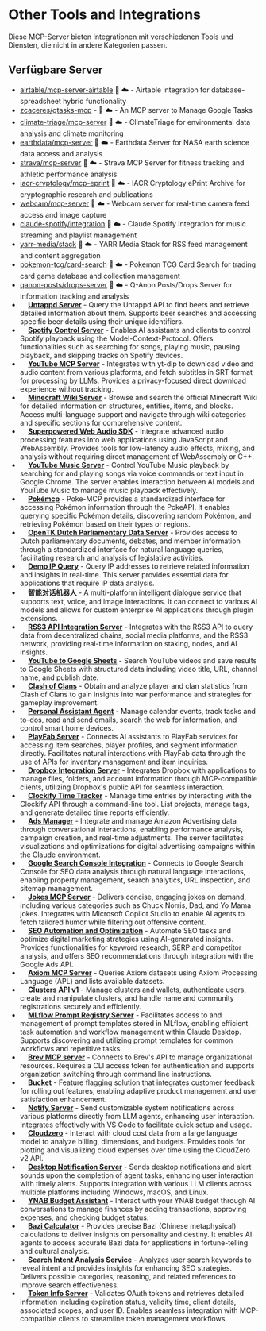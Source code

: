 # Other Tools and Integrations

Diese MCP-Server bieten Integrationen mit verschiedenen Tools und Diensten, die nicht in andere Kategorien passen.

## Verfügbare Server

- [airtable/mcp-server-airtable](https://github.com/airtable/mcp-server-airtable) 🐍 ☁️ - Airtable integration for database-spreadsheet hybrid functionality
- [zcaceres/gtasks-mcp](https://github.com/zcaceres/gtasks-mcp) - 📇 ☁️ - An MCP server to Manage Google Tasks
- [climate-triage/mcp-server](https://github.com/climate-triage/mcp-server) 📇 ☁️ - ClimateTriage for environmental data analysis and climate monitoring
- [earthdata/mcp-server](https://github.com/earthdata/mcp-server) 📇 ☁️ - Earthdata Server for NASA earth science data access and analysis
- [strava/mcp-server](https://github.com/strava/mcp-server) 📇 ☁️ - Strava MCP Server for fitness tracking and athletic performance analysis
- [iacr-cryptology/mcp-eprint](https://github.com/iacr-cryptology/mcp-eprint) 📇 ☁️ - IACR Cryptology ePrint Archive for cryptographic research and publications
- [webcam/mcp-server](https://github.com/webcam/mcp-server) 📇 ☁️ - Webcam server for real-time camera feed access and image capture
- [claude-spotify/integration](https://github.com/claude-spotify/integration) 📇 ☁️ - Claude Spotify Integration for music streaming and playlist management
- [yarr-media/stack](https://github.com/yarr-media/stack) 📇 ☁️ - YARR Media Stack for RSS feed management and content aggregation
- [pokemon-tcg/card-search](https://github.com/pokemon-tcg/card-search) 📇 ☁️ - Pokemon TCG Card Search for trading card game database and collection management
- [qanon-posts/drops-server](https://github.com/qanon-posts/drops-server) 📇 ☁️ - Q-Anon Posts/Drops Server for information tracking and analysis
- <img src="https://github.com/jtucker.png?size=120" width="12px" height="12px" /> **[Untappd Server](https://github.com/jtucker/mcp-untappd-server)** - Query the Untappd API to find beers and retrieve detailed information about them. Supports beer searches and accessing specific beer details using their unique identifiers.
- <img src="https://github.com/KaanCL.png?size=120" width="12px" height="12px" /> **[Spotify Control Server](https://github.com/KaanCL/Spotify-MCP-Server)** - Enables AI assistants and clients to control Spotify playback using the Model-Context-Protocol. Offers functionalities such as searching for songs, playing music, pausing playback, and skipping tracks on Spotify devices.
- <img src="https://github.com/kevinwatt.png?size=120" width="12px" height="12px" /> **[YouTube MCP Server](https://github.com/kevinwatt/yt-dlp-mcp)** - Integrates with yt-dlp to download video and audio content from various platforms, and fetch subtitles in SRT format for processing by LLMs. Provides a privacy-focused direct download experience without tracking.
- <img src="https://github.com/L3-N0X.png?size=120" width="12px" height="12px" /> **[Minecraft Wiki Server](https://github.com/L3-N0X/Minecraft-Wiki-MCP)** - Browse and search the official Minecraft Wiki for detailed information on structures, entities, items, and blocks. Access multi-language support and navigate through wiki categories and specific sections for comprehensive content.
- <img src="https://github.com/Lomaloque.png?size=120" width="12px" height="12px" /> **[Superpowered Web Audio SDK](https://github.com/Lomaloque/AUDIO)** - Integrate advanced audio processing features into web applications using JavaScript and WebAssembly. Provides tools for low-latency audio effects, mixing, and analysis without requiring direct management of WebAssembly or C++.
- <img src="https://github.com/mondweep.png?size=120" width="12px" height="12px" /> **[YouTube Music Server](https://github.com/mondweep/youtube-music-mcp-server)** - Control YouTube Music playback by searching for and playing songs via voice commands or text input in Google Chrome. The server enables interaction between AI models and YouTube Music to manage music playback effectively.
- <img src="https://github.com/NaveenBandarage.png?size=120" width="12px" height="12px" /> **[Pokémcp](https://github.com/NaveenBandarage/poke-mcp)** - Poke-MCP provides a standardized interface for accessing Pokémon information through the PokeAPI. It enables querying specific Pokémon details, discovering random Pokémon, and retrieving Pokémon based on their types or regions.
- <img src="https://github.com/r-huijts.png?size=120" width="12px" height="12px" /> **[OpenTK Dutch Parliamentary Data Server](https://github.com/r-huijts/opentk-mcp)** - Provides access to Dutch parliamentary documents, debates, and member information through a standardized interface for natural language queries, facilitating research and analysis of legislative activities.
- <img src="https://github.com/ropon.png?size=120" width="12px" height="12px" /> **[Demo IP Query](https://github.com/ropon/mcp_demo)** - Query IP addresses to retrieve related information and insights in real-time. This server provides essential data for applications that require IP data analysis.
- <img src="https://github.com/rsagacom.png?size=120" width="12px" height="12px" /> **[智能对话机器人](https://github.com/rsagacom/chatgpt-on-wechat)** - A multi-platform intelligent dialogue service that supports text, voice, and image interactions. It can connect to various AI models and allows for custom enterprise AI applications through plugin extensions.
- <img src="https://github.com/RSS3-Network.png?size=120" width="12px" height="12px" /> **[RSS3 API Integration Server](https://github.com/RSS3-Network/mcp-server-rss3)** - Integrates with the RSS3 API to query data from decentralized chains, social media platforms, and the RSS3 network, providing real-time information on staking, nodes, and AI insights.
- <img src="https://github.com/Rickyyy1116.png?size=120" width="12px" height="12px" /> **[YouTube to Google Sheets](https://github.com/Rickyyy1116/mcp-youtube-sheets)** - Search YouTube videos and save results to Google Sheets with structured data including video title, URL, channel name, and publish date.
- <img src="https://github.com/Saunved.png?size=120" width="12px" height="12px" /> **[Clash of Clans](https://github.com/Saunved/mcp-server-clash-of-clans)** - Obtain and analyze player and clan statistics from Clash of Clans to gain insights into war performance and strategies for gameplay improvement.
- <img src="https://github.com/zhangzhongnan928.png?size=120" width="12px" height="12px" /> **[Personal Assistant Agent](https://github.com/zhangzhongnan928/mcp-pa-ai-agent)** - Manage calendar events, track tasks and to-dos, read and send emails, search the web for information, and control smart home devices.
- <img src="https://github.com/akiojin.png?size=120" width="12px" height="12px" /> **[PlayFab Server](https://github.com/akiojin/playfab-mcp-server)** - Connects AI assistants to PlayFab services for accessing item searches, player profiles, and segment information directly. Facilitates natural interactions with PlayFab data through the use of APIs for inventory management and item inquiries.
- <img src="https://github.com/Albiemark.png?size=120" width="12px" height="12px" /> **[Dropbox Integration Server](https://github.com/Albiemark/dbx-mcp-server)** - Integrates Dropbox with applications to manage files, folders, and account information through MCP-compatible clients, utilizing Dropbox's public API for seamless interaction.
- <img src="https://github.com/alex198710.png?size=120" width="12px" height="12px" /> **[Clockify Time Tracker](https://github.com/alex198710/clockify-mcp-server)** - Manage time entries by interacting with the Clockify API through a command-line tool. List projects, manage tags, and generate detailed time reports efficiently.
- <img src="https://github.com/amekala.png?size=120" width="12px" height="12px" /> **[Ads Manager](https://github.com/amekala/adspirer-mcp-server)** - Integrate and manage Amazon Advertising data through conversational interactions, enabling performance analysis, campaign creation, and real-time adjustments. The server facilitates visualizations and optimizations for digital advertising campaigns within the Claude environment.
- <img src="https://github.com/AminForou.png?size=120" width="12px" height="12px" /> **[Google Search Console Integration](https://github.com/AminForou/mcp-gsc)** - Connects to Google Search Console for SEO data analysis through natural language interactions, enabling property management, search analytics, URL inspection, and sitemap management.
- <img src="https://github.com/Anilinfo2015.png?size=120" width="12px" height="12px" /> **[Jokes MCP Server](https://github.com/Anilinfo2015/coding-ccp)** - Delivers concise, engaging jokes on demand, including various categories such as Chuck Norris, Dad, and Yo Mama jokes. Integrates with Microsoft Copilot Studio to enable AI agents to fetch tailored humor while filtering out offensive content.
- <img src="https://github.com/ayushsinghvi92.png?size=120" width="12px" height="12px" /> **[SEO Automation and Optimization](https://github.com/ayushsinghvi92/app-seo-ai)** - Automate SEO tasks and optimize digital marketing strategies using AI-generated insights. Provides functionalities for keyword research, SERP and competitor analysis, and offers SEO recommendations through integration with the Google Ads API.
- <img src="https://github.com/axiomhq.png?size=120" width="12px" height="12px" /> **[Axiom MCP Server](https://github.com/axiomhq/mcp-server-axiom)** - Queries Axiom datasets using Axiom Processing Language (APL) and lists available datasets.
- <img src="https://github.com/ayv8er.png?size=120" width="12px" height="12px" /> **[Clusters API v1](https://github.com/ayv8er/mcp-clusters-api-v1)** - Manage clusters and wallets, authenticate users, create and manipulate clusters, and handle name and community registrations securely and efficiently.
- <img src="https://github.com/B-Step62.png?size=120" width="12px" height="12px" /> **[MLflow Prompt Registry Server](https://github.com/B-Step62/mcp-server-mlflow)** - Facilitates access to and management of prompt templates stored in MLflow, enabling efficient task automation and workflow management within Claude Desktop. Supports discovering and utilizing prompt templates for common workflows and repetitive tasks.
- <img src="https://github.com/brevdev.png?size=120" width="12px" height="12px" /> **[Brev MCP server](https://github.com/brevdev/brev-mcp)** - Connects to Brev's API to manage organizational resources. Requires a CLI access token for authentication and supports organization switching through command line instructions.
- <img src="https://github.com/bucketco.png?size=120" width="12px" height="12px" /> **[Bucket](https://github.com/bucketco/bucket-javascript-sdk)** - Feature flagging solution that integrates customer feedback for rolling out features, enabling adaptive product management and user satisfaction enhancement.
- <img src="https://github.com/burkeholland.png?size=120" width="12px" height="12px" /> **[Notify Server](https://github.com/burkeholland/mcp-notify)** - Send customizable system notifications across various platforms directly from LLM agents, enhancing user interaction. Integrates effectively with VS Code to facilitate quick setup and usage.
- <img src="https://github.com/burkestar.png?size=120" width="12px" height="12px" /> **[Cloudzero](https://github.com/burkestar/cloudzero-mcp)** - Interact with cloud cost data from a large language model to analyze billing, dimensions, and budgets. Provides tools for plotting and visualizing cloud expenses over time using the CloudZero v2 API.
- <img src="https://github.com/Cactusinhand.png?size=120" width="12px" height="12px" /> **[Desktop Notification Server](https://github.com/Cactusinhand/mcp_server_notify)** - Sends desktop notifications and alert sounds upon the completion of agent tasks, enhancing user interaction with timely alerts. Supports integration with various LLM clients across multiple platforms including Windows, macOS, and Linux.
- <img src="https://github.com/calebl.png?size=120" width="12px" height="12px" /> **[YNAB Budget Assistant](https://github.com/calebl/ynab-mcp-server)** - Interact with your YNAB budget through AI conversations to manage finances by adding transactions, approving expenses, and checking budget status.
- <img src="https://github.com/cantian-ai.png?size=120" width="12px" height="12px" /> **[Bazi Calculator](https://github.com/cantian-ai/bazi-mcp)** - Provides precise Bazi (Chinese metaphysical) calculations to deliver insights on personality and destiny. It enables AI agents to access accurate Bazi data for applications in fortune-telling and cultural analysis.
- <img src="https://github.com/captainChaozi.png?size=120" width="12px" height="12px" /> **[Search Intent Analysis Service](https://github.com/captainChaozi/search-intent-mcp)** - Analyzes user search keywords to reveal intent and provides insights for enhancing SEO strategies. Delivers possible categories, reasoning, and related references to improve search effectiveness.
- <img src="https://github.com/Castrozan.png?size=120" width="12px" height="12px" /> **[Token Info Server](https://github.com/Castrozan/token-info-mcp)** - Validates OAuth tokens and retrieves detailed information including expiration status, validity time, client details, associated scopes, and user ID. Enables seamless integration with MCP-compatible clients to streamline token management workflows.
